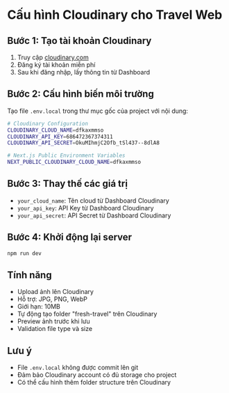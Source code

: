 # Cấu hình Cloudinary cho Travel Web

## Bước 1: Tạo tài khoản Cloudinary
1. Truy cập [cloudinary.com](https://cloudinary.com)
2. Đăng ký tài khoản miễn phí
3. Sau khi đăng nhập, lấy thông tin từ Dashboard

## Bước 2: Cấu hình biến môi trường
Tạo file `.env.local` trong thư mục gốc của project với nội dung:

```bash
# Cloudinary Configuration
CLOUDINARY_CLOUD_NAME=dfkaxmmso
CLOUDINARY_API_KEY=686472367374311
CLOUDINARY_API_SECRET=OkuMIhmjC2Ofb_tSl437--8dlA8

# Next.js Public Environment Variables
NEXT_PUBLIC_CLOUDINARY_CLOUD_NAME=dfkaxmmso
```

## Bước 3: Thay thế các giá trị
- `your_cloud_name`: Tên cloud từ Dashboard Cloudinary
- `your_api_key`: API Key từ Dashboard Cloudinary  
- `your_api_secret`: API Secret từ Dashboard Cloudinary

## Bước 4: Khởi động lại server
```bash
npm run dev
```

## Tính năng
- Upload ảnh lên Cloudinary
- Hỗ trợ: JPG, PNG, WebP
- Giới hạn: 10MB
- Tự động tạo folder "fresh-travel" trên Cloudinary
- Preview ảnh trước khi lưu
- Validation file type và size

## Lưu ý
- File `.env.local` không được commit lên git
- Đảm bảo Cloudinary account có đủ storage cho project
- Có thể cấu hình thêm folder structure trên Cloudinary

